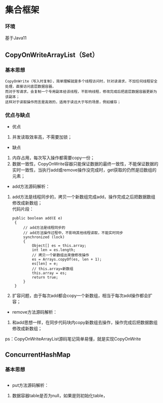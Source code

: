 # 集合框架

### 环境

基于Java11

## CopyOnWriteArrayList（Set）

### 基本思想
````
CopyOnWrite（写入时复制），简单理解就是多个线程访问时，针对读请求，不加任何线程安全处理，直接访问底层数据容器，
而对于写请求，会复制一个专用副本给该线程，不影响线程，修改完成后把底层数据容器更新为该副本；
这样对于读取操作而言是高效的，适用于读远大于写的场景，例如缓存；
````

### 优点与缺点

+ 优点
1. 并发读取效率高，不需要加锁；

+ 缺点
1. 内存占用，每次写入操作都需要copy一份；
2. 数据一致性，CopyOnWrite容器只能保证数据的最终一致性，不能保证数据的实时一致性，当执行add或remove操作没完成时，get获取的仍然是旧数组的元素；

+ add方法源码解析：
1. add方法是线程同步的，拷贝一个新数组完成add，操作完成之后把数据数组修改成新数组；
    <br>代码片段：
   ````
   public boolean add(E e)
    {
        // add方法是线程同步的
        // add方法操作过程中，不影响其他线程读取，不能实时同步
        synchronized (lock)
        {
            Object[] es = this.array;
            int len = es.length;
            // 拷贝一个新数组出来做修改操作
            es = Arrays.copyOf(es, len + 1);
            es[len] = e;
            // this.array=新数组
            this.array = es;
            return true;
        }
    }
   ````
2. 扩容问题，由于每次add都会copy一个新数组，相当于每次add操作都会扩容；

+ remove方法源码解析：
1. 和add思想一样，在同步代码块内copy新数组去操作，操作完成后把数据数组修改成新数组；

ps：CopyOnWriteArrayList源码笔记简单易懂，就是实现CopyOnWrite

## ConcurrentHashMap

### 基本思想
````

````

+ put方法源码解析：
1. 数据容器table是否为null，如果是则初始化table，
